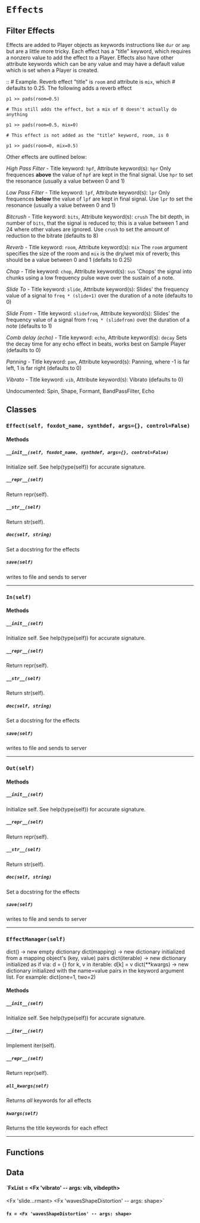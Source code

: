 # `Effects`

Filter Effects
--------------

Effects are added to Player objects as keywords instructions like `dur`
or `amp` but are a little more tricky. Each effect has a "title" keyword,
which requires a nonzero value to add the effect to a Player. Effects
also have other attribute keywords which can be any value and may have
a default value which is set when a Player is created.

::
    # Example. Reverb effect "title" is `room` and attribute is `mix`, which
    # defaults to 0.25. The following adds a reverb effect
    
    p1 >> pads(room=0.5)

    # This still adds the effect, but a mix of 0 doesn't actually do anything

    p1 >> pads(room=0.5, mix=0)

    # This effect is not added as the "title" keyword, room, is 0

    p1 >> pads(room=0, mix=0.5)

Other effects are outlined below:

*High Pass Filter* - Title keyword: `hpf`, Attribute keyword(s): `hpr`
Only frequences **above** the value of `hpf` are kept in the final signal. Use `hpr` to set the resonance (usually a value between 0 and 1)

*Low Pass Filter* - Title keyword: `lpf`, Attribute keyword(s): `lpr`
Only frequences **below** the value of `lpf` are kept in final signal. Use `lpr` to set the resonance (usually a value between 0 and 1)

*Bitcrush* - Title keyword: `bits`, Attribute keyword(s): `crush`
The bit depth, in number of `bits`, that the signal is reduced to; this is a value between 1 and 24 where other values are ignored. Use `crush` to set the amount of reduction to the bitrate (defaults to 8)

*Reverb* - Title keyword: `room`, Attribute keyword(s): `mix`
The `room` argument specifies the size of the room and `mix` is the dry/wet mix of reverb; this should be a value between 0 and 1 (defalts to 0.25)

*Chop* - Title keyword: `chop`, Attribute keyword(s): `sus`
'Chops' the signal into chunks using a low frequency pulse wave over the sustain of a note.

*Slide To* - Title keyword: `slide`, Attribute keyword(s):
Slides' the frequency value of a signal to `freq * (slide+1)` over the  duration of a note (defaults to 0)

*Slide From* - Title keyword: `slidefrom`, Attribute keyword(s):
Slides' the frequency value of a signal from `freq * (slidefrom)` over the  duration of a note (defaults to 1)

*Comb delay (echo)* - Title keyword: `echo`, Attribute keyword(s): `decay`
Sets the decay time for any echo effect in beats, works best on Sample Player (defaults to 0)

*Panning* - Title keyword: `pan`, Attribute keyword(s):
Panning, where -1 is far left, 1 is far right (defaults to 0)

*Vibrato* - Title keyword: `vib`, Attribute keyword(s): 
Vibrato (defaults to 0)

Undocumented: Spin, Shape, Formant, BandPassFilter, Echo

## Classes

### `Effect(self, foxdot_name, synthdef, args={}, control=False)`



#### Methods

##### `__init__(self, foxdot_name, synthdef, args={}, control=False)`

Initialize self.  See help(type(self)) for accurate signature.

##### `__repr__(self)`

Return repr(self).

##### `__str__(self)`

Return str(self).

##### `doc(self, string)`

Set a docstring for the effects

##### `save(self)`

writes to file and sends to server 

---

### `In(self)`



#### Methods

##### `__init__(self)`

Initialize self.  See help(type(self)) for accurate signature.

##### `__repr__(self)`

Return repr(self).

##### `__str__(self)`

Return str(self).

##### `doc(self, string)`

Set a docstring for the effects

##### `save(self)`

writes to file and sends to server 

---

### `Out(self)`



#### Methods

##### `__init__(self)`

Initialize self.  See help(type(self)) for accurate signature.

##### `__repr__(self)`

Return repr(self).

##### `__str__(self)`

Return str(self).

##### `doc(self, string)`

Set a docstring for the effects

##### `save(self)`

writes to file and sends to server 

---

### `EffectManager(self)`

dict() -> new empty dictionary
dict(mapping) -> new dictionary initialized from a mapping object's
    (key, value) pairs
dict(iterable) -> new dictionary initialized as if via:
    d = {}
    for k, v in iterable:
        d[k] = v
dict(**kwargs) -> new dictionary initialized with the name=value pairs
    in the keyword argument list.  For example:  dict(one=1, two=2)

#### Methods

##### `__init__(self)`

Initialize self.  See help(type(self)) for accurate signature.

##### `__iter__(self)`

Implement iter(self).

##### `__repr__(self)`

Return repr(self).

##### `all_kwargs(self)`

Returns *all* keywords for all effects 

##### `kwargs(self)`

Returns the title keywords for each effect 

---

## Functions

## Data

#### `FxList = <Fx 'vibrato' -- args: vib, vibdepth>
<Fx 'slide...rmant>
<Fx 'wavesShapeDistortion' -- args: shape>`

#### `fx = <Fx 'wavesShapeDistortion' -- args: shape>`

